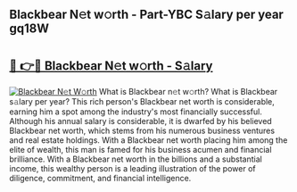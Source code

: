## Blackbear N𝚎t w𝚘rth - Part-YBC S𝚊lary per year gq18W

# <h2><a href="http://gc2wo1.nevu.top/?p=Blackbear">🔗 👉🔴 Blackbear N𝚎t w𝚘rth - S𝚊lary</a></h2>

[![Blackbear N𝚎t W𝚘rth](https://i.imgur.com/Oavwk0R.jpeg)](http://gc2wo1.nevu.top/?p=Blackbear)
What is Blackbear n𝚎t w𝚘rth? What is Blackbear s𝚊lary per year?
This rich person's Blackbear net worth is considerable, earning him a spot among the industry's most financially successful. Although his annual salary is considerable, it is dwarfed by his believed Blackbear net worth, which stems from his numerous business ventures and real estate holdings. With a Blackbear net worth placing him among the elite of wealth, this man is famed for his business acumen and financial brilliance. With a Blackbear net worth in the billions and a substantial income, this wealthy person is a leading illustration of the power of diligence, commitment, and financial intelligence.
